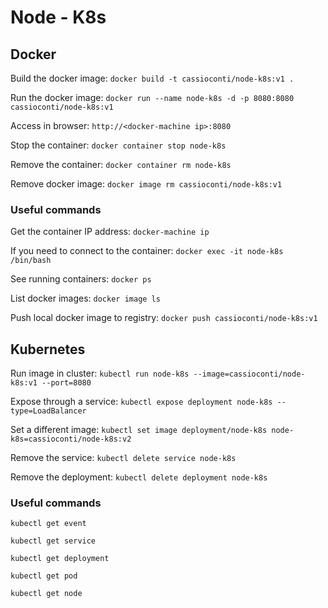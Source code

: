 # Node - K8s

## Docker

Build the docker image: `docker build -t cassioconti/node-k8s:v1 .`

Run the docker image: `docker run --name node-k8s -d -p 8080:8080 cassioconti/node-k8s:v1`

Access in browser: `http://<docker-machine ip>:8080`

Stop the container: `docker container stop node-k8s`

Remove the container: `docker container rm node-k8s`

Remove docker image: `docker image rm cassioconti/node-k8s:v1`

### Useful commands

Get the container IP address: `docker-machine ip`

If you need to connect to the container: `docker exec -it node-k8s /bin/bash`

See running containers: `docker ps`

List docker images: `docker image ls`

Push local docker image to registry: `docker push cassioconti/node-k8s:v1`

## Kubernetes

Run image in cluster: `kubectl run node-k8s --image=cassioconti/node-k8s:v1 --port=8080`

Expose through a service: `kubectl expose deployment node-k8s --type=LoadBalancer`

Set a different image: `kubectl set image deployment/node-k8s node-k8s=cassioconti/node-k8s:v2`

Remove the service: `kubectl delete service node-k8s`

Remove the deployment: `kubectl delete deployment node-k8s`

### Useful commands

`kubectl get event`

`kubectl get service`

`kubectl get deployment`

`kubectl get pod`

`kubectl get node`